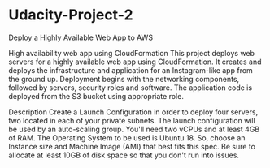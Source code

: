 # Udacity-Project-2
Deploy a Highly Available Web App to AWS

High availability web app using CloudFormation
This project deploys web servers for a highly available web app using CloudFormation. It creates and deploys the infrastructure and application for an Instagram-like app from the ground up. Deployment begins with the networking components, followed by servers, security roles and software. The application code is deployed from the S3 bucket using appropriate role.

Description
Create a Launch Configuration in order to deploy four servers, two located in each of your private subnets. The launch configuration will be used by an auto-scaling group. You'll need two vCPUs and at least 4GB of RAM. The Operating System to be used is Ubuntu 18. So, choose an Instance size and Machine Image (AMI) that best fits this spec. Be sure to allocate at least 10GB of disk space so that you don't run into issues.

